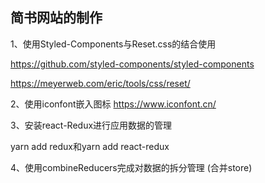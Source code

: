
## 简书网站的制作

1、使用Styled-Components与Reset.css的结合使用

https://github.com/styled-components/styled-components

https://meyerweb.com/eric/tools/css/reset/

2、使用iconfont嵌入图标 https://www.iconfont.cn/

3、安装react-Redux进行应用数据的管理

yarn add redux和yarn add react-redux

4、使用combineReducers完成对数据的拆分管理 (合并store)